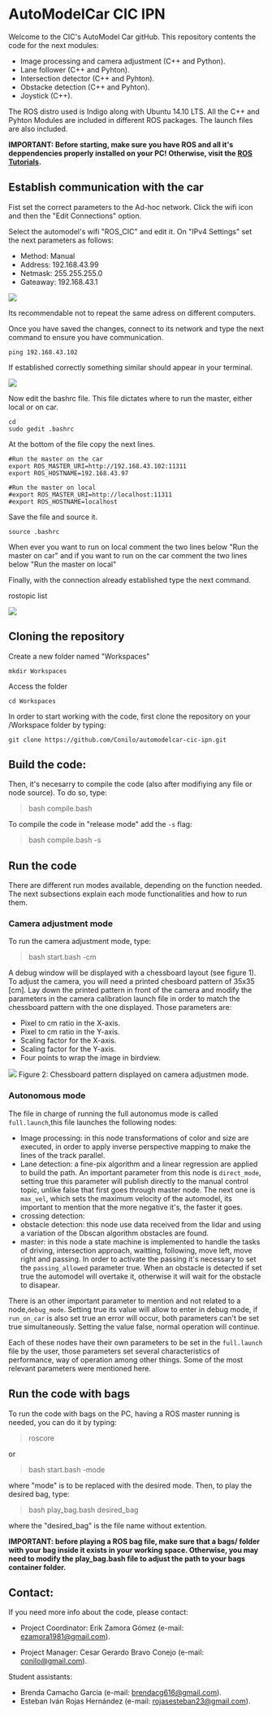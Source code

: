 # AutoModelCar CIC IPN
Welcome to the CIC's AutoModel Car gitHub. This repository contents the code for the next modules:

- Image processing and camera adjustment (C++ and Python).
- Lane follower (C++ and Pyhton).
- Intersection detector (C++ and Pyhton).
- Obstacke detection (C++ and Pyhton).
- Joystick (C++).

The ROS distro used is Indigo along with Ubuntu 14.10 LTS. All the C++ and Pyhton Modules are included in different ROS packages. The launch files are also included.

**IMPORTANT: Before starting, make sure you have ROS and all it's deppendencies properly installed on your PC! Otherwise, visit the [ROS Tutorials](http://wiki.ros.org/ROS/Tutorials/InstallingandConfiguringROSEnvironment).**

## Establish communication with the car
Fist set the correct parameters to the Ad-hoc network. Click the wifi icon and then the "Edit Connections" option.

Select the automodel's wifi "ROS_CIC" and edit it. On "IPv4 Settings" set the next parameters as follows:

* Method: Manual
* Address: 192.168.43.99
* Netmask: 255.255.255.0
* Gateaway: 192.168.43.1

![](img/cic_ipv4.png)

Its recommendable not to repeat the same adress on different computers. 

Once you have saved the changes, connect to its network and type the next command to ensure you have communication.

    ping 192.168.43.102

If established correctly something similar should appear in your terminal.

![](img/ping.png)

Now edit the bashrc file. This file dictates where to run the master, either local or on car.

    cd
    sudo gedit .bashrc

At the bottom of the file copy the next lines.

    #Run the master on the car
    export ROS_MASTER_URI=http://192.168.43.102:11311
    export ROS_HOSTNAME=192.168.43.97

    #Run the master on local
    #export ROS_MASTER_URI=http://localhost:11311
    #export ROS_HOSTNAME=localhost

Save the file and source it.

    source .bashrc

When ever you want to run on local comment the two lines below "Run the master on car" and if you want to run on the car comment the two lines below "Run the master on local"

Finally, with the connection already established type the next command.

rostopic list 

![](img/roslist.png)


## Cloning the repository
Create a new folder named "Workspaces"

    mkdir Workspaces

Access the folder

    cd Workspaces

In order to start working with the code, first clone the repository on your /Workspace folder by typing:

    git clone https://github.com/Conilo/automodelcar-cic-ipn.git

## Build the code:
Then, it's necesarry to compile the code (also after modifiying any file or node source). To do so, type:

> bash compile.bash

To compile the code in "release mode" add the `-s` flag:

> bash compile.bash -s

## Run the code

There are different run modes available, depending on the function needed. The next subsections explain each mode functionalities and how to run them.

### Camera adjustment mode

To run the camera adjustment mode, type:

> bash start.bash -cm

A debug window will be displayed with a chessboard layout (see figure 1). To adjust the camera, you will need a printed chesboard pattern of 35x35 [cm]. Lay down the printed pattern in front of the camera and modify the parameters in the camera calibration launch file in order to match the chessboard pattern with the one displayed. Those parameters are:

- Pixel to cm ratio in the X-axis.
- Pixel to cm ratio in the Y-axis.
- Scaling factor for the X-axis.
- Scaling factor for the Y-axis.
- Four points to wrap the image in birdview.

![](img/calibration_window.png)
Figure 2: Chessboard pattern displayed on camera adjustmen mode.

### Autonomous mode
The file in charge of running the full autonomus mode is called `full.launch`,this file launches the following nodes:

* Image processing: in this node transformations of color and size are executed, in order to apply inverse perspective mapping to make the lines of the track parallel. 
* Lane detection: a fine-pix algorithm and a linear regression are applied to build the path. An important parameter from this node is `direct_mode`, setting true this parameter will publish directly to the manual control topic, unlike false that first goes through master node. The next one is `max_vel`, which sets the maximum velocity of the automodel, its important to mention that the more negative it's, the faster it goes. 
* crossing detection:
* obstacle detection: this node use data received from the lidar and using a variation of the Dbscan algorithm obstacles are found.
* master: in this node a state machine is implemented to handle the tasks of driving, intersection approach, waitting, following, move left, move right and passing. In order to activate the passing it's necessary to set the `passing_allowed` parameter true. When an obstacle is detected if set true the automodel will overtake it, otherwise it will wait for the obstacle to disapear.

There is an other important parameter to mention and not related to a node,`debug_mode`. Setting true its value will allow to enter in debug mode, if `run_on_car` is also set true an error will occur, both parameters can't be set true simultaneously. Setting the value false, normal operation will continue. 

Each of these nodes have their own parameters to be set in the `full.launch` file by the user, those parameters set several characteristics of performance, way of operation among other things. Some of the most relevant parameters were mentioned here.

## Run the code with bags
To run the code with bags on the PC, having a ROS master running is needed,  you can do it by typing:

> roscore

or 

> bash start.bash -mode

where "mode" is to be replaced with the desired mode. Then, to play the desired bag, type:

> bash play_bag.bash desired_bag

where the "desired_bag" is the file name without extention.

**IMPORTANT: before playing a ROS bag file, make sure that a bags/ folder with your bag inside it exists in your working space. Otherwise, you may need to modify the play_bag.bash file to adjust the path to your bags container folder.**

## Contact:
If you need more info about the code, please contact:

* Project Coordinator:
Erik Zamora Gómez (e-mail: ezamora1981@gmail.com).

* Project Manager: 
Cesar Gerardo Bravo Conejo  (e-mail: conilo@gmail.com).

Student assistants:
- Brenda Camacho Garcia (e-mail: brendacg616@gmail.com).
- Esteban Iván Rojas Hernández (e-mail: rojasesteban23@gmail.com).
